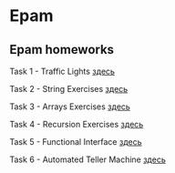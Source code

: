 # Epam

## Epam homeworks

Task 1 - Traffic Lights [здесь](https://github.com/san4ezuz/epam/tree/tasks/src/com/company/trafficLights)

Task 2 - String Exercises [здесь](https://github.com/san4ezuz/epam/tree/tasks/src/com/company/stringExercises)

Task 3 - Arrays Exercises [здесь](https://github.com/san4ezuz/epam/tree/tasks/src/com/company/arrays)

Task 4 - Recursion Exercises [здесь](https://github.com/san4ezuz/epam/tree/tasks/src/com/company/recursion)

Task 5 - Functional Interface [здесь](https://github.com/san4ezuz/epam/tree/tasks/src/com/company/functionalInterface)

Task 6 - Automated Teller Machine [здесь](https://github.com/san4ezuz/epam/tree/tasks/src/com/company/atm)